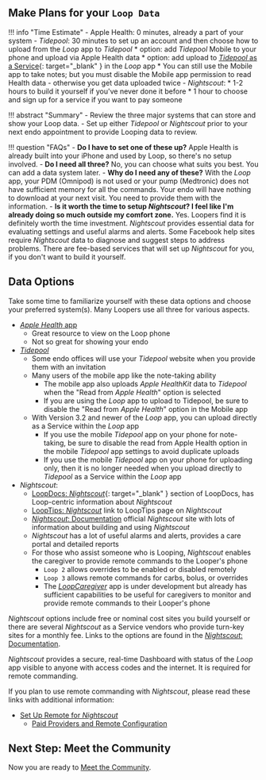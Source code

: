 ## Make Plans for your `Loop Data`

!!! info "Time Estimate"
    - Apple Health: 0 minutes, already a part of your system
    - *Tidepool*: 30 minutes to set up an account and then choose how to upload from the *Loop* app to *Tidepool*
        * option: add *Tidepool* Mobile to your phone and upload via Apple Health data
        * option: add upload to [*Tidepool* as a Service](../loop-3/services.md#tidepool){: target="_blank" } in the *Loop* app
            * You can still use the Mobile app to take notes; but you must disable the Mobile app permission to read Health data - otherwise you get data uploaded twice
    - *Nightscout*:
        * 1-2 hours to build it yourself if you've never done it before
        * 1 hour to choose and sign up for a service if you want to pay someone

!!! abstract "Summary"
    - Review the three major systems that can store and show your Loop data.
    - Set up either *Tidepool* or *Nightscout* prior to your next endo appointment to provide Looping data to review.

!!! question "FAQs"
    - **Do I have to set one of these up?** Apple Health is already built into your iPhone and used by Loop, so there's no setup involved.
    - **Do I need all three?** No, you can choose what suits you best. You can add a data system later.
    - **Why do I need any of these?** With the *Loop* app, your PDM (Omnipod) is not used or your pump (Medtronic) does not have sufficient memory for all the commands. Your endo will have nothing to download at your next visit. You need to provide them with the information.
    - **Is it worth the time to setup *Nightscout*? I feel like I'm already doing so much outside my comfort zone.** Yes. Loopers find it is definitely worth the time investment.  *Nightscout* provides essential data for evaluating settings and useful alarms and alerts.  Some Facebook help sites require *Nightscout* data to diagnose and suggest steps to address problems. There are fee-based services that will set up *Nightscout* for you, if you don't want to build it yourself.

## Data Options

Take some time to familiarize yourself with these data options and choose your preferred system(s). Many Loopers use all three for various aspects.

* [*Apple Health* app](../faqs/apple-health-faqs.md#healthkit-plots)
    * Great resource to view on the Loop phone
    * Not so great for showing your endo
* [*Tidepool*](https://loopkit.github.io/looptips/data/tidepool/)
    * Some endo offices will use your *Tidepool* website when you provide them with an invitation
    * Many users of the mobile app like the note-taking ability
        * The mobile app also uploads *Apple HealthKit* data to *Tidepool* when the "Read from *Apple Health*" option is selected
        * If you are using the *Loop* app to upload to Tidepool, be sure to disable the "Read from *Apple Health*" option in the Mobile app
    * With Version 3.2 and newer of the *Loop* app, you can upload directly as a Service within the *Loop* app
        * If you use the mobile *Tidepool* app on your phone for note-taking, be sure to disable the read from Apple Health option in the mobile *Tidepool* app settings to avoid duplicate uploads
        * If you use the mobile *Tidepool* app on your phone for uploading only, then it is no longer needed when you upload directly to *Tidepool* as a Service within the *Loop* app
* *Nightscout*:
    * [LoopDocs: *Nightscout*](../nightscout/overview.md){: target="_blank" } section of LoopDocs, has Loop-centric information about *Nightscout*
    * [LoopTips: *Nightscout*](https://loopkit.github.io/looptips/data/nightscout/) link to LoopTips page on *Nightscout*
    * [*Nightscout*: Documentation](https://nightscout.github.io/) official *Nightscout* site with lots of information about building and using *Nightscout*
    * *Nightscout* has a lot of useful alarms and alerts, provides a care portal and detailed reports
    * For those who assist someone who is Looping, *Nightscout* enables the caregiver to provide remote commands to the Looper's phone
        * `Loop 2` allows overrides to be enabled or disabled remotely
        * `Loop 3` allows remote commands for carbs, bolus, or overrides
        * The [*LoopCaregiver*](../nightscout/loop-caregiver.md) app is under development but already has sufficient capabilities to be useful for caregivers to monitor and provide remote commands to their Looper's phone

*Nightscout* options include free or nominal cost sites you build yourself or there are several *Nightscout* as a Service vendors who provide turn-key sites for a monthly fee. Links to the options are found in the [*Nightscout*: Documentation](https://nightscout.github.io/).

*Nightscout* provides a secure, real-time Dashboard with status of the *Loop* app visible to anyone with access codes and the internet. It is required for remote commanding.

If you plan to use remote commanding with *Nightscout*, please read these links with additional information:

* [Set Up Remote for *Nightscout*](../nightscout/remote-config.md#set-up-remote-for-nightscout)
    * [Paid Providers and Remote Configuration](../nightscout/remote-config.md#paid-providers-and-remote-configuration)

## Next Step: Meet the Community

Now you are ready to [Meet the Community](community.md).

